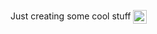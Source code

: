 <!-- <h1 align="left">Hi! 👋</h1> -->

<!-- ### About me -->


Just creating some cool stuff 
<img align="center" alt="Reactjs" width="22px"  src="https://reactnative.dev/img/header_logo.svg"/>



<!--
<div align="left">
  <img height="150em" src="https://github-readme-stats.vercel.app/api?username=lxcvz&show_icons=true&theme=dracula&include_all_commits=true&count_private=true"/>
<!--   <img height="150em" src="https://github-readme-stats.vercel.app/api/top-langs/?username=lxcvz&layout=compact&langs_count=7&theme=dracula"/> -->
</div>

<!-- ### Techs and tools -->
<!-- <img align="left" alt="Reactjs" width="22px"  src="https://reactnative.dev/img/header_logo.svg"/>
<img align="left" alt="Nextjs" width="22px" src="https://cdn.jsdelivr.net/gh/devicons/devicon/icons/nextjs/nextjs-original.svg" />
<img align="left" alt="Typescript" width="22px" src="https://cdn.jsdelivr.net/gh/devicons/devicon/icons/typescript/typescript-original.svg" style="padding-right:10px;" />
<img align="left" alt="Node.js" width="22px" src="https://cdn.jsdelivr.net/gh/devicons/devicon/icons/nodejs/nodejs-original.svg" style="padding-right:10px;" /> -->


<!-- <br/>

### Contact

<a href="https://www.linkedin.com/in/lucas-mateus-770219198/" target="_blank">
  <img align="left" alt="Lucas's Linkedin" width="22px" src="https://edent.github.io/SuperTinyIcons/images/svg/linkedin.svg" />
</a>
<a href="https://discordapp.com/users/467094871065231381" target="_blank">
  <img align="left" alt="Lucas's Discord" width="22px" src="https://edent.github.io/SuperTinyIcons/images/svg/discord.svg" />
</a>
<a href="mailto:lucas-mateus.dc@hotmail.com">
  <img align="left" alt="Lucas | Email" width="22px" src="https://edent.github.io/SuperTinyIcons/images/svg/outlook.svg" />
</a> -->

